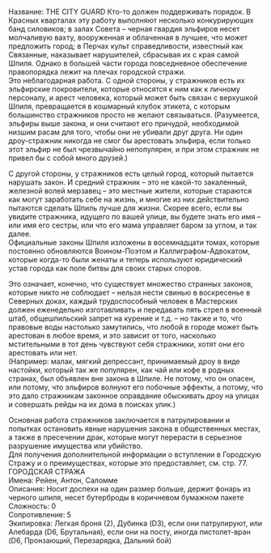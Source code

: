 Название: THE CITY GUARD
Кто-то должен поддерживать порядок. В Красных кварталах эту работу выполняют несколько конкурирующих банд силовиков; в залах Совета – черная гвардия эльфиров несет молчаливую вахту, вооруженная и облаченная в лучшее, что может предложить город; в Перчах культ справедливости, известный как Связанные, наказывает нарушителей, сбрасывая их с края самой Шпиля. Однако в большей части города повседневное обеспечение правопорядка лежит на плечах городской стражи.  
Это неблагодарная работа. С одной стороны, у стражников есть их эльфирские покровители, которые относятся к ним как к личному персоналу, и арест человека, который может быть связан с верхушкой Шпиля, превращается в кошмарный клубок этикета, с которым большинство стражников просто не желают связываться. (Разумеется, эльфиры выше закона, и они считают его причудой, необходимой низшим расам для того, чтобы они не убивали друг друга. Ни один дроу-стражник никогда не смог бы арестовать эльфира, если только этот эльфир не был чрезвычайно непопулярен, и при этом стражник не привел бы с собой много друзей.)  

С другой стороны, у стражников есть целый город, который пытается нарушать закон. И средний стражник – это не какой-то закаленный, железной волей мерзавец – это местные жители, которые стараются как могут заработать себе на жизнь, и многие из них действительно пытаются сделать Шпиль лучше для жизни. Скорее всего, если вы увидите стражника, идущего по вашей улице, вы будете знать его имя – или имя его сестры, или что его мама управляет баром за углом, и так далее.  
Официальные законы Шпиля изложены в восемнадцати томах, которые постоянно обновляются Воином-Поэтом и Каллиграфом-Адвокатом, которые когда-то были женаты и теперь используют юридический устав города как поле битвы для своих старых споров.  

Это означает, конечно, что существует множество странных законов, которые никто не соблюдает – нельзя нести свинью в воскресенье в Северных доках, каждый трудоспособный человек в Мастерских должен еженедельно изготавливать и передавать пять стрел в военный штаб, общешпильский запрет на курение и т.д. – но также и то, что правовые воды настолько замутились, что любой в городе может быть арестован в любое время, и это зависит от того, насколько мстительными в тот день чувствуют себя стражники, хотят они его арестовать или нет.  
(Например: малак, мягкий депрессант, принимаемый дроу в виде настойки, который так же популярен, как чай или кофе в родных странах, был объявлен вне закона в Шпиле. Не потому, что он опасен, или потому, что эльфиров волнуют его побочные эффекты, а потому, что это дало стражникам законное оправдание обыскивать дроу на улицах и совершать рейды на их дома в поисках улик.)  

Основная работа стражников заключается в патрулировании и попытках остановить явные нарушения закона в общественных местах, а также в пресечении драк, которые могут перерасти в серьезное разрушение имущества или убийство.  
Для получения дополнительной информации о вступлении в Городскую Стражу и о преимуществах, которые это предоставляет, см. стр. 77.  
ГОРОДСКАЯ СТРАЖА  
Имена: Рейен, Антон, Саломме  
Описания: Носит доспехи на один размер больше, держит фонарь из черного шпиля, несет бутерброды в коричневом бумажном пакете  
Сложность: 0  
Сопротивление: 5  
Экипировка: Легкая броня (2), Дубинка (D3), если они патрулируют, или Алебарда (D6, Брутальная), если они на посту, иногда пистолет-вран (D6, Пронзающий, Перезарядка, Дальний бой)  